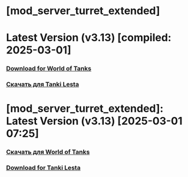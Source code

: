# [mod_server_turret_extended]

# Latest Version (v3.13) [compiled: 2025-03-01]

### [**Download for World of Tanks**](https://github.com/spoter/spoter-mods/releases/download/latest/mod_server_turret_extended.zip)

### [**Скачать для Tanki Lesta**](https://github.com/spoter/spoter-mods/releases/download/latest/mod_server_turret_extended_RU.zip)

#

# [mod_server_turret_extended]: Latest Version (v3.13) [2025-03-01 07:25]
### [**Скачать для World of Tanks**](https://github.com/spoter/spoter-mods/releases/download/latest/mod_server_turret_extended.zip)
### [**Download for Tanki Lesta**](https://github.com/spoter/spoter-mods/releases/download/latest/mod_server_turret_extended_RU.zip)
#







